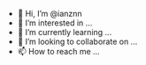 - 👋 Hi, I’m @ianznn
- 👀 I’m interested in ...
- 🌱 I’m currently learning ...
- 💞️ I’m looking to collaborate on ...
- 📫 How to reach me ...

<!---
ianznn/ianznn is a ✨ special ✨ repository because its `README.md` (this file) appears on your GitHub profile.
You can click the Preview link to take a look at your changes.
--->


